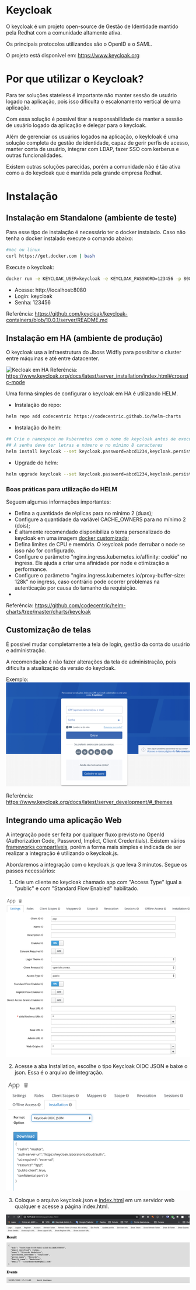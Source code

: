 # Keycloak

O keycloak é um projeto open-source de Gestão de Identidade mantido pela Redhat com a comunidade altamente ativa. 

Os principais protocolos utilizandos são o OpenID e o SAML. 

O projeto está disponível em: https://www.keycloak.org

# Por que utilizar o Keycloak?

Para ter soluções stateless é importante não manter sessão de usuário logado na aplicação, pois isso dificulta o escalonamento vertical de uma aplicação. 

Com essa solução é possível tirar a responsabilidade de manter a sessão de usuário logado da aplicação e delegar para o keycloak. 

Além de gerenciar os usuários logados na aplicação, o keylcloak é uma solução completa de gestão de identidade, capaz de gerir perfis de acesso, manter conta de usuário, integrar com LDAP, fazer SSO com kerberus e outras funcionalidades. 

Existem outras soluções parecidas, porém a comunidade não é tão ativa como a do keycloak que é mantida pela grande empresa Redhat.


# Instalação

## Instalação em Standalone (ambiente de teste)

Para esse tipo de instalação é necessário ter o docker instalado. Caso não tenha o docker instalado execute o comando abaixo:


```bash
#mac ou linux
curl https://get.docker.com | bash
```

Execute o keycloak:

```bash
docker run -e KEYCLOAK_USER=keycloak -e KEYCLOAK_PASSWORD=123456 -p 8080:8080 jboss/keycloak
```

* Acesse: http://localhost:8080
* Login: keycloak
* Senha: 123456


Referência: https://github.com/keycloak/keycloak-containers/blob/10.0.1/server/README.md

## Instalação em HA (ambiente de produção)

O keycloak usa a infraestrutura do Jboss Widfly para possibitar o cluster entre máquinas e até entre datacenter.


![Kecloak em HA](https://www.keycloak.org/docs/latest/server_installation/keycloak-images/cross-dc-architecture.png)
Referência: https://www.keycloak.org/docs/latest/server_installation/index.html#crossdc-mode

Uma forma simples de configurar o keycloak em HA é utilizando HELM.

* Instalação do repo:
```bash
helm repo add codecentric https://codecentric.github.io/helm-charts
```

* Instalação do helm:

```bash
## Crie o namespace no kubernetes com o nome de keycloak antes de executar o comando.
## A senha deve ter letras e número e no mínimo 8 caracteres
helm install keycloak --set keycloak.password=abcd1234,keycloak.persistence.dbVendor=postgres,keycloak.persistence.deployPostgres=true,keycloak.replicas=2  codecentric/keycloak -n keycloak
```

* Upgrade do helm:

```bash
helm upgrade keycloak --set keycloak.password=abcd1234,keycloak.persistence.dbVendor=postgres,keycloak.persistence.deployPostgres=true,keycloak.replicas=3  codecentric/keycloak -n keycloak
```

### Boas práticas para utilização do HELM

Seguem algumas informações importantes:

* Defina a quantidade de réplicas para no mínimo 2 (duas);
* Configure a quantidade da variável CACHE_OWNERS para no mínimo 2 (dois);
* É altamente recomendado disponibiliza o tema personalizado do keycloak em uma imagem [docker customizada](https://github.com/codecentric/helm-charts/tree/master/charts/keycloak#providing-a-custom-theme);
* Defina limites de CPU e memória. O keycloak pode derrubar o node se isso não for configurado.
* Configure o parâmetro "nginx.ingress.kubernetes.io/affinity: cookie" no ingress. Ele ajuda a criar uma afinidade por node e otimização a performance.
* Configure o parâmetro "nginx.ingress.kubernetes.io/proxy-buffer-size: 128k" no ingress, caso contrário pode ocorrer problemas na autenticação por causa do tamanho da requisição.
* 

Referência: https://github.com/codecentric/helm-charts/tree/master/charts/keycloak

## Customização de telas

É possível mudar completamente a tela de login, gestão da conta do usuário e administração. 

A recomendação é não fazer alterações da tela de administração, pois dificulta a atualização da versão do keycloak.

Exemplo:
![Tema](imagens/theme.png)


Referência: https://www.keycloak.org/docs/latest/server_development/#_themes

## Integrando uma aplicação Web

A integração pode ser feita por qualquer fluxo previsto no OpenId (Authorization Code, Password, Implict, Client Credentials). Existem vários [frameworks compartíveis](https://www.keycloak.org/docs/latest/securing_apps/index.html#what-are-client-adapters), porém a forma mais simples e indicada de ser realizar a integração é utilizando o keycloak.js. 

Abordaremos a integração com o keycloak.js que leva 3 minutos. Segue os passos necessários:

1. Crie um cliente no keycloak chamado app com "Access Type" igual a "public" e com "Standard Flow Enabled" habilitado.

![Configuração do Cliente](imagens/client.png)

2. Acesse a aba Installation, escolhe o tipo Keycloak OIDC JSON e baixe o json. Essa é o arquivo de integração.

![Instalação](imagens/instalacao.png)

3. Coloque o arquivo keycloak.json e [index.html](app/index.html) em um servidor web qualquer e acesse a página index.html.

![Instalação](imagens/app.png)






